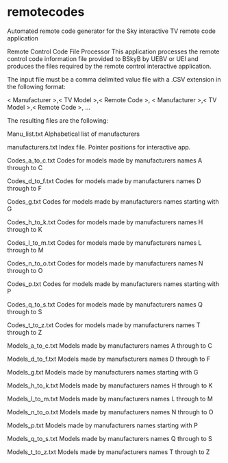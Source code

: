 # remotecodes
Automated remote code generator for the Sky interactive TV remote code application

Remote Control Code File Processor
This application processes the remote control code information file provided to BSkyB by UEBV or UEI and produces the files required by the remote control interactive application.


The input file must be a comma delimited value file with a .CSV extension in the following format:


< Manufacturer >,< TV Model >,< Remote Code >,
< Manufacturer >,< TV Model >,< Remote Code >,
...


The resulting files are the following:

Manu_list.txt	Alphabetical list of manufacturers

manufacturers.txt	Index file. Pointer positions for interactive app.

Codes_a_to_c.txt	Codes for models made by manufacturers names A through to C

Codes_d_to_f.txt	Codes for models made by manufacturers names D through to F

Codes_g.txt	Codes for models made by manufacturers names starting with G

Codes_h_to_k.txt	Codes for models made by manufacturers names H through to K

Codes_l_to_m.txt	Codes for models made by manufacturers names L through to M

Codes_n_to_o.txt	Codes for models made by manufacturers names N through to O

Codes_p.txt	Codes for models made by manufacturers names starting with P

Codes_q_to_s.txt	Codes for models made by manufacturers names Q through to S

Codes_t_to_z.txt	Codes for models made by manufacturers names T through to Z

Models_a_to_c.txt	Models made by manufacturers names A through to C

Models_d_to_f.txt	Models made by manufacturers names D through to F

Models_g.txt	Models made by manufacturers names starting with G

Models_h_to_k.txt	Models made by manufacturers names H through to K

Models_l_to_m.txt	Models made by manufacturers names L through to M

Models_n_to_o.txt	Models made by manufacturers names N through to O

Models_p.txt	Models made by manufacturers names starting with P

Models_q_to_s.txt	Models made by manufacturers names Q through to S

Models_t_to_z.txt	Models made by manufacturers names T through to Z
